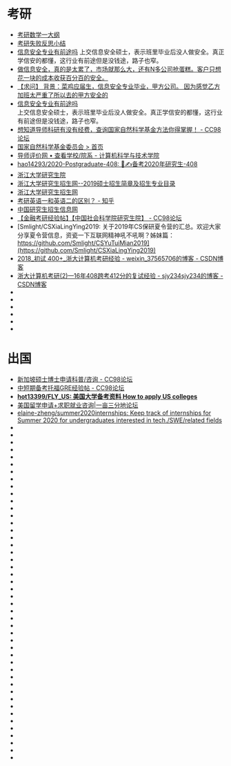 # 考研


*   [考研数学一大纲](https://baike.baidu.com/item/%E8%80%83%E7%A0%94%E6%95%B0%E5%AD%A6%E4%B8%80%E5%A4%A7%E7%BA%B2/5124292?fr=aladdin)
*   [考研失败反思小结](https://mp.weixin.qq.com/s/3z20bekvxz0KepO5whgy6Q)
*   [信息安全专业有前途吗](https://maimai.cn/web/gossip_detail?src=app&webid=eyJhbGciOiJIUzI1NiIsInR5cCI6IkpXVCJ9.eyJlZ2lkIjoiYzMwODk0ZWFkMTUyMTFlOWExNDIyNDZlOTZiNDgwODgiLCJ1IjoyMTkyMDQwNDEsImlkIjoyMzU4MjE0OH0.DakbOm29cm6c0sBGdu4Lnt6td2_sbc7cwxz_Maq0n7Y)
上交信息安全硕士，表示班里毕业后没人做安全。真正学信安的都懂，这行业有前途但是没钱途，路子也窄。                  
*   [做信息安全，真的是太累了，市场就那么大，还有N多公司抢蛋糕。客户只想花一块的成本收获百分百的安全。](https://maimai.cn/web/gossip_detail?src=app&webid=eyJhbGciOiJIUzI1NiIsInR5cCI6IkpXVCJ9.eyJlZ2lkIjoiZjQ0YjE3OWFmZGRhMTFlOGE3ZTk1MjU0MDBkYjdmOTQiLCJ1IjoyMTkyMDQwNDEsImlkIjoxODM4Mzk0NH0.D47yTQCE9rmIyvmG2HDLEYaUmpTSIv1TLjAsR0QqEUU)            
*   [【求问】 背景：菜鸡应届生，信息安全专业毕业，甲方公司。 因为感觉乙方加班太严重了所以去的甲方安全的](https://maimai.cn/web/gossip_detail?src=app&webid=eyJhbGciOiJIUzI1NiIsInR5cCI6IkpXVCJ9.eyJlZ2lkIjoiNjcwMDA0ZmNmZGRjMTFlOGE3ZTk1MjU0MDBkYjdmOTQiLCJ1IjoyMTkyMDQwNDEsImlkIjoxODU5MjkxM30.KU9kJUUwln_c8XO5cAk_3GPBJZCc3-ListolQl_GaNo)          
*   [信息安全专业有前途吗](https://maimai.cn/web/gossip_detail?src=app&webid=eyJhbGciOiJIUzI1NiIsInR5cCI6IkpXVCJ9.eyJlZ2lkIjoiYzMwODk0ZWFkMTUyMTFlOWExNDIyNDZlOTZiNDgwODgiLCJ1IjoyMTkyMDQwNDEsImlkIjoyMzU4MjE0OH0.DakbOm29cm6c0sBGdu4Lnt6td2_sbc7cwxz_Maq0n7Y)              
上交信息安全硕士，表示班里毕业后没人做安全。真正学信安的都懂，这行业有前途但是没钱途，路子也窄。           
*   [想知道导师科研有没有经费，查询国家自然科学基金方法你得掌握！ - CC98论坛](https://www.cc98.org/topic/4784541)
*   [国家自然科学基金委员会 > 首页](http://www.nsfc.gov.cn/)
*   [导师评价网 • 查看学校/院系 - 计算机科学与技术学院](https://www.mysupervisor.org/viewforum.php?f=515&sid=d5fbe317ce6d596417918e53e9084414)
*   [hao14293/2020-Postgraduate-408: 💯✍备考2020年研究生-408](https://github.com/hao14293/2020-Postgraduate-408)
*   [浙江大学研究生院](http://grs.zju.edu.cn/)
*   [浙江大学研究生招生网--2019硕士招生简章及招生专业目录](http://grs.zju.edu.cn/yjszs/redir.php?catalog_id=131815&object_id=145597)
*   [浙江大学研究生招生网](http://grs.zju.edu.cn/yjszs/)
*   [考研英语一和英语二的区别？ - 知乎](https://www.zhihu.com/question/25010666)
*   [中国研究生招生信息网](https://yz.chsi.com.cn/)
*   [【金融考研经验帖】【中国社会科学院研究生院】 - CC98论坛](https://www.cc98.org/topic/4165771)
*   [Smlight/CSXiaLingYing2019: 关于2019年CS保研夏令营的汇总。欢迎大家分享夏令营信息，资瓷一下互联网精神吼不吼啊？姊妹篇：https://github.com/Smlight/CSYuTuiMian2019](https://github.com/Smlight/CSXiaLingYing2019)
*   [2018_初试 400+_浙大计算机考研经验 - weixin_37565706的博客 - CSDN博客](https://blog.csdn.net/weixin_37565706/article/details/79701345)
*   [浙大计算机考研(2)—16年408跨考412分的复试经验 - sjy234sjy234的博客 - CSDN博客](https://blog.csdn.net/sjy234sjy234/article/details/81880548)
*   []()
*   []()
*   []()
*   []()
*   []()
*   []()

# 出国

*   [新加坡硕士博士申请科普/咨询 - CC98论坛](https://www.cc98.org/topic/4820288)
*   [中短期备考托福GRE经验帖 - CC98论坛](https://www.cc98.org/topic/4737741)
*   [**hot13399/FLY_US: 美国大学备考资料 How to apply US colleges**](https://github.com/hot13399/FLY_US)
*   [美国留学申请+求职就业咨询|一亩三分地论坛](https://www.1point3acres.com/)
*   [elaine-zheng/summer2020internships: Keep track of internships for Summer 2020 for undergraduates interested in tech./SWE/related fields](https://github.com/elaine-zheng/summer2020internships)
*   []()
*   []()
*   []()
*   []()
*   []()
*   []()
*   []()
*   []()
*   []()
*   []()
*   []()
*   []()
*   []()
*   []()
*   []()
*   []()
*   []()
*   []()
*   []()
*   []()
*   []()
*   []()
*   []()
*   []()
*   []()
*   []()
*   []()
*   []()
*   []()
*   []()
*   []()
*   []()
*   []()
*   []()
*   []()
*   []()
*   []()
*   []()
*   []()
*   []()
*   []()
*   []()
*   []()
*   []()
*   []()
*   []()
